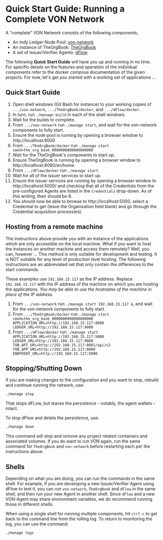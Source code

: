 # Quick Start Guide: Running a Complete VON Network

A "complete" VON Network consists of the following components;
- An Indy Ledger Node Pool: [von-network](https://github.com/bcgov/von-network)
- An instance of TheOrgBook: [TheOrgBook](https://github.com/bcgov/TheOrgBook)
- A set of Issuer/Verifier Agents: [dFlow](https://github.com/bcgov/dFlow)

The following **Quick Start Guide** will have you up and running in no time.  For specific details on the features and operation of the individual components refer to the docker compose documentation of the given projects.  For now, let's get you started with a working set of applications ...

## Quick Start Guide

1. Open shell windows (Git Bash for instance) to your working copies of `.../von-network`, `.../TheOrgBook/docker`, and `.../dFlow/docker`.
2. In turn, run `./manage build` in each of the shell windows.
3. Wait for the builds to complete.
4. From `.../von-network` run `./manage start`, and wait for the von-network components to fully start.
5. Ensure the node pool is running by opening a browser window to http://localhost:9000
6. From `.../TheOrgBook/docker` run `./manage start seed=the_org_book_0000000000000000000`
7. Wait for the TheOrgBook's components to start up.
8. Ensure TheOrgBook is running by opening a browser window to http://localhost:8080/en/home
9.  From `.../dFlow/docker` run `./manage start`
10. Wait for all of the issuer services to start up.
11. Ensure the issuer services are running by opening a browser window to http://localhost:5000/ and checking that all of the Credentials from the pre-configured Agents are listed in the `Credentials` drop-down. As of this writing, their should be 8.
12. You should now be able to browse to http://localhost:5000, select a Credential to get (leave the Organization field blank) and go through the Credential acquisition process(es).

## Hosting from a remote machine

The instructions above provide you with an instance of the applications which are only accessible on the local machine.  What if you want to host the instances on another machine and access them remotely?  Well, you can, however ...  This method is only suitable for development and testing.  It is NOT suitable for any level of production level hosting.  The following instructions are an abbreviated set that only contain the differences to the start commands.

These examples use `192.168.15.117` as the IP address. Replace `192.168.15.117` with the IP address of the machine on which you are hosting the applications.  *You may be able to use the hostname of the machine in place of the IP address.*

1. From `.../von-network` run `./manage start 192.168.15.117 &`, and wait for the von-network components to fully start.
1. From `.../TheOrgBook/docker` run `./manage start seed=the_org_book_0000000000000000000 APPLICATION_URL=http://192.168.15.117:8080 LEDGER_URL=http://192.168.15.117:9000`
1.  From `.../dFlow/docker` run `./manage start APPLICATION_URL=http://192.168.15.117:5000 LEDGER_URL=http://192.168.15.117:9000 TOB_API_URL=http://192.168.15.117:8081/api/v2 TOB_APP_URL=http://192.168.15.117:8080 ENDPOINT_URL=http://192.168.15.117:5000`

## Stopping/Shutting Down

If you are making changes to the configuration and you want to stop, rebuild and continue running the network, use:

```sh
./manage stop
```

That stops dFLow, but leaves the persistence - notably, the agent wallets - intact.


To stop dFlow and delete the persistence, use:

```sh
./manage down
```

This command will stop and remove any project related containers and associated volumes. If you do want to run VON again, run the same command for `TheOrgBook` and `von-network` before restarting each per the instructions above. 

## Shells

Depending on what you are doing, you can run the commands in the same shell. For example, if you are developing a new Issuer/Verifier Agent using dFlow to test it, you can run `von-network`, `TheOrgBook` and `dFlow` in the same shell, and then run your new Agent in another shell.  Since `dFlow` and a new VON-Agent may share environment variables, we do recommend running those in different shells.

When using a single shell for running multiple components, hit `ctrl-c` to get back to the command line from the rolling log. To return to monitoring the log, you can use the command:

```sh
./manage logs
```

